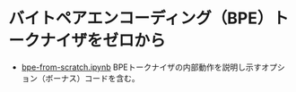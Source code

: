 # バイトペアエンコーディング（BPE）トークナイザをゼロから

- [bpe-from-scratch.ipynb](bpe-from-scratch.ipynb) BPEトークナイザの内部動作を説明し示すオプション（ボーナス）コードを含む。